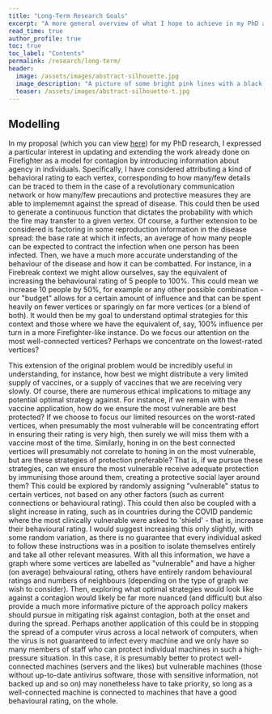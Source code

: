 ```yaml
---
title: "Long-Term Research Goals"
excerpt: "A more general overview of what I hope to achieve in my PhD and why it's exciting!"
read_time: true
author_profile: true
toc: true
toc_label: "Contents"
permalink: /research/long-term/
header:
  image: /assets/images/abstract-silhouette.jpg
  image_description: "A picture of some bright pink lines with a black silhouette in the centre"
  teaser: /assets/images/abstract-silhouette-t.jpg
---
```


## Modelling
In my proposal (which you can view [here](https://github.com/ethankelly/research/tree/main/proposal)) for my PhD research, I expressed a particular interest in updating and extending the work already done on Firefighter as a model for contagion by introducing information about agency in individuals. Specifically, I have considered attributing a kind of behavioral rating to each vertex, corresponding to how many/few details can be traced to them in the case of a revolutionary communication network or how many/few precautions and protective measures they are able to implememnt against the spread of disease. This could then be used to generate a continuous function that dictates the probability with which the fire may transfer to a given vertex. Of course, a further extension to be considered is factoring in some reproduction information in the disease spread: the base rate at which it infects, an average of how many people can be expected to contract the infection when one person has been infected. Then, we have a much more accurate understanding of the behaviour of the disease and how it can be combatted. For instance, in a Firebreak context we might allow ourselves, say the equivalent of increasing the behavioural rating of 5 people to 100%. This could mean we increase 10 people by 50%, for example or any other possible combination - our "budget" allows for a certain amount of influence and that can be spent heavily on fewer vertices or sparingly on far more vertices (or a blend of both). It would then be my goal to understand optimal strategies for this context and those where we have the equivalent of, say, 100% influence per turn in a more Firefighter-like instance. Do we focus our attention on the most well-connected vertices? Perhaps we concentrate on the lowest-rated vertices?

This extension of the original problem would be incredibly useful in understanding, for instance, how best we might distribute a very limited supply of vaccines, or a supply of vaccines that we are receiving very slowly. Of course, there are numerous ethical implications to mitiage any potential optimal strategy against. For instance, if we remain with the vaccine application, how do we ensure the most vulnerable are best protected? If we choose to focus our limited resources on the worst-rated vertices, when presumably the most vulnerable will be concentrating effort in ensuring their rating is very high, then surely we will miss them with a vaccine most of the time. Similarly, honing in on the best connected vertices will presumably not correlate to honing in on the most vulnerable, but are these strategies of protection preferable? That is, if we pursue these strategies, can we ensure the most vulnerable receive adequate protection by immunising those around them, creating a protective social layer around them? This could be explored by randomly assigning "vulnerable" status to certain vertices, not based on any other factors (such as current connections or behavioural rating). This could then also be coupled with a slight increase in rating, such as in countries during the COVID pandemic where the most clinically vulnerable were asked to 'shield' - that is, increase their behavioural rating. I would suggest increasing this only slightly, with some random variation, as there is no guarantee that every individual asked to follow these instructions was in a position to isolate themselves entirely and take all other relevant measures. With all this information, we have a graph where some vertices are labelled as "vulnerable" and have a higher (on average) behvaioural rating, others have entirely random behavioural ratings and numbers of neighbours (depending on the type of graph we wish to consider). Then, exploring what optimal strategies would look like against a contagion would likely be far more nuanced (and difficult) but also provide a much more informative picture of the approach policy makers should pursue in mitigating risk against contagion, both at the onset and during the spread. Perhaps another application of this could be in stopping the spread of a computer virus across a local network of computers, when the virus is not guaranteed to infect every machine and we only have so many members of staff who can protect individual machines in such a high-pressure situation. In this case, it is presumably better to protect well-connected machines (servers and the likes) but vulnerable machines (those without up-to-date antivirus software, those with sensitive information, not backed up and so on) may nonetheless have to take priority, so long as a well-connected machine is connected to machines that have a good behavioural rating, on the whole.
